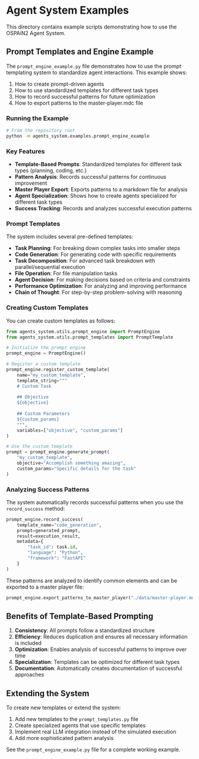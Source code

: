 # Agent System Examples

This directory contains example scripts demonstrating how to use the OSPAiN2 Agent System.

## Prompt Templates and Engine Example

The `prompt_engine_example.py` file demonstrates how to use the prompt templating system to standardize agent interactions. This example shows:

1. How to create prompt-driven agents
2. How to use standardized templates for different task types
3. How to record successful patterns for future optimization
4. How to export patterns to the master-player.mdc file

### Running the Example

```bash
# From the repository root
python -m agents_system.examples.prompt_engine_example
```

### Key Features

- **Template-Based Prompts**: Standardized templates for different task types (planning, coding, etc.)
- **Pattern Analysis**: Records successful patterns for continuous improvement
- **Master Player Export**: Exports patterns to a markdown file for analysis
- **Agent Specialization**: Shows how to create agents specialized for different task types
- **Success Tracking**: Records and analyzes successful execution patterns

### Prompt Templates

The system includes several pre-defined templates:

- **Task Planning**: For breaking down complex tasks into smaller steps
- **Code Generation**: For generating code with specific requirements
- **Task Decomposition**: For advanced task breakdown with parallel/sequential execution
- **File Operation**: For file manipulation tasks
- **Agent Decision**: For making decisions based on criteria and constraints
- **Performance Optimization**: For analyzing and improving performance
- **Chain of Thought**: For step-by-step problem-solving with reasoning

### Creating Custom Templates

You can create custom templates as follows:

```python
from agents_system.utils.prompt_engine import PromptEngine
from agents_system.utils.prompt_templates import PromptTemplate

# Initialize the prompt engine
prompt_engine = PromptEngine()

# Register a custom template
prompt_engine.register_custom_template(
    name="my_custom_template",
    template_string="""
    # Custom Task
    
    ## Objective
    ${objective}
    
    ## Custom Parameters
    ${custom_params}
    """,
    variables=["objective", "custom_params"]
)

# Use the custom template
prompt = prompt_engine.generate_prompt(
    "my_custom_template",
    objective="Accomplish something amazing",
    custom_params="Specific details for the task"
)
```

### Analyzing Success Patterns

The system automatically records successful patterns when you use the `record_success` method:

```python
prompt_engine.record_success(
    template_name="code_generation",
    prompt=generated_prompt,
    result=execution_result,
    metadata={
        "task_id": task.id,
        "language": "Python",
        "framework": "FastAPI"
    }
)
```

These patterns are analyzed to identify common elements and can be exported to a master player file:

```python
prompt_engine.export_patterns_to_master_player("./data/master-player.mdc")
```

## Benefits of Template-Based Prompting

1. **Consistency**: All prompts follow a standardized structure
2. **Efficiency**: Reduces duplication and ensures all necessary information is included
3. **Optimization**: Enables analysis of successful patterns to improve over time
4. **Specialization**: Templates can be optimized for different task types
5. **Documentation**: Automatically creates documentation of successful approaches

## Extending the System

To create new templates or extend the system:

1. Add new templates to the `prompt_templates.py` file
2. Create specialized agents that use specific templates
3. Implement real LLM integration instead of the simulated execution
4. Add more sophisticated pattern analysis

See the `prompt_engine_example.py` file for a complete working example. 
